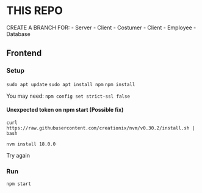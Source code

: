 # THIS REPO
CREATE A BRANCH FOR:
    - Server
    - Client - Costumer
    - Client - Employee
    - Database

## Frontend

### Setup

`sudo apt update`
`sudo apt install npm`
`npm install`

You may need: `npm config set strict-ssl false`

#### Unexpected token on npm start (Possible fix)

`curl https://raw.githubusercontent.com/creationix/nvm/v0.30.2/install.sh | bash`

`nvm install 18.0.0`

Try again

### Run

`npm start`
